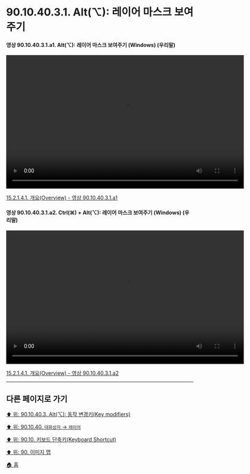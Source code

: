 # 90.10.40.3.1. Alt(⌥): 레이어 마스크 보여주기

<a id="90-10-40-03-01-a1"></a>

#### 영상 90.10.40.3.1.a1. Alt(⌥): 레이어 마스크 보여주기 (Windows) (우리말)
<video controls="controls" width="640" height="360" src="https://github.com/wonder13662/gimp/assets/15767104/ed3f8383-5aba-4d21-b5f1-2915e9405882"></video>

[15.2.1.4.1. 개요(Overview) - 영상 90.10.40.3.1.a1](./15-02-01-04-01-overview.md#90-10-40-03-01-a1)

<a id="90-10-40-03-01-a2"></a>

#### 영상 90.10.40.3.1.a2. Ctrl(⌘) + Alt(⌥): 레이어 마스크 보여주기 (Windows) (우리말)
<video controls="controls" width="640" height="360" src="https://github.com/wonder13662/gimp/assets/15767104/a0432dee-943b-437b-a5b5-a66b82c07a1d"></video>

[15.2.1.4.1. 개요(Overview) - 영상 90.10.40.3.1.a2](./15-02-01-04-01-overview.md#90-10-40-03-01-a2)

***

## 다른 페이지로 가기

[⬆️ 위: 90.10.40.3. Alt(⌥): 동작 변경키(Key modifiers)](./90-10-40-03-00-key_modifier-alt.md)

[⬆️ 위: 90.10.40. `대화상자` → `레이어`](./90-10-40-00-dialog-layer.md)

[⬆️ 위: 90.10. 키보드 단축키(Keyboard Shortcut)](./90-10-00-keyboard_shortcut.md)

[⬆️ 위: 90. 이미지 맵](./90-00-image-map.md)

[🏠 홈](./00-home.md)